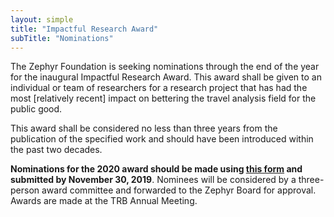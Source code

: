 ```yaml
---
layout: simple
title: "Impactful Research Award"
subTitle: "Nominations"
---
```


The Zephyr Foundation is seeking nominations through the end of the year for the inaugural Impactful Research Award.  This award shall be given to an individual or team of researchers for a research project that has had the most [relatively recent] impact on bettering the travel analysis field for the public good.  

This award shall be considered no less than three years from the publication of the specified work and should have been introduced within the past two decades.

**Nominations for the 2020 award should be made using [this form](https://forms.gle/TLGMY3FdZa8FBQPo9) and submitted by  November 30, 2019**. Nominees will be considered by a three-person award committee and forwarded to the Zephyr Board for approval.  Awards are made at the TRB Annual Meeting.

